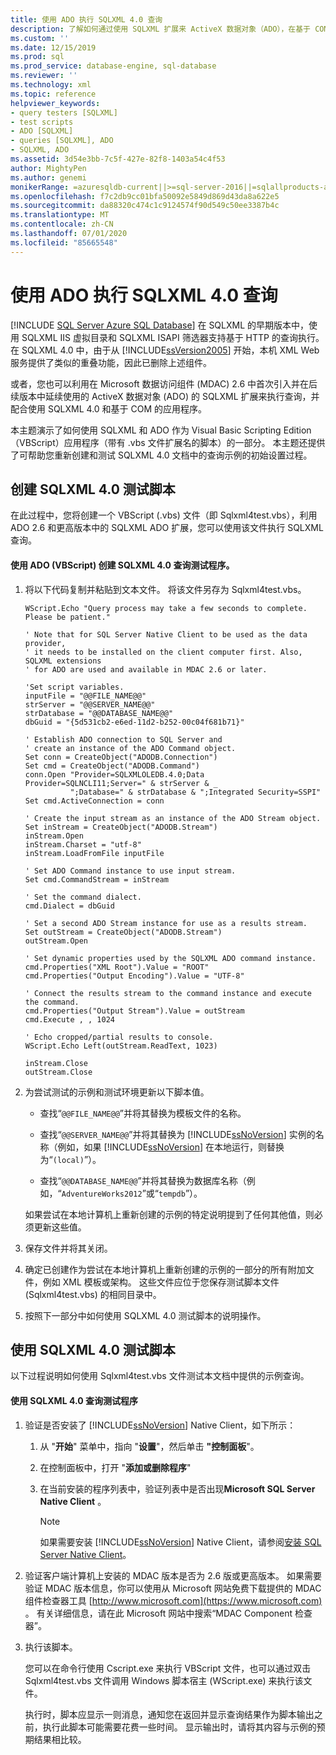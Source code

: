 ```yaml
---
title: 使用 ADO 执行 SQLXML 4.0 查询
description: 了解如何通过使用 SQLXML 扩展来 ActiveX 数据对象（ADO），在基于 COM 的应用程序中执行 SQLXML 4.0 查询。
ms.custom: ''
ms.date: 12/15/2019
ms.prod: sql
ms.prod_service: database-engine, sql-database
ms.reviewer: ''
ms.technology: xml
ms.topic: reference
helpviewer_keywords:
- query testers [SQLXML]
- test scripts
- ADO [SQLXML]
- queries [SQLXML], ADO
- SQLXML, ADO
ms.assetid: 3d54e3bb-7c5f-427e-82f8-1403a54c4f53
author: MightyPen
ms.author: genemi
monikerRange: =azuresqldb-current||>=sql-server-2016||=sqlallproducts-allversions||>=sql-server-linux-2017||=azuresqldb-mi-current
ms.openlocfilehash: f7c2db9cc01bfa50092e5849d869d43da8a622e5
ms.sourcegitcommit: da88320c474c1c9124574f90d549c50ee3387b4c
ms.translationtype: MT
ms.contentlocale: zh-CN
ms.lasthandoff: 07/01/2020
ms.locfileid: "85665548"
---
```

# <a name="using-ado-to-execute-sqlxml-40-queries"></a>使用 ADO 执行 SQLXML 4.0 查询
[!INCLUDE [SQL Server Azure SQL Database](../../includes/applies-to-version/sql-asdb.md)]
  在 SQLXML 的早期版本中，使用 SQLXML IIS 虚拟目录和 SQLXML ISAPI 筛选器支持基于 HTTP 的查询执行。 在 SQLXML 4.0 中，由于从 [!INCLUDE[ssVersion2005](../../includes/ssversion2005-md.md)] 开始，本机 XML Web 服务提供了类似的重叠功能，因此已删除上述组件。  
  
 或者，您也可以利用在 Microsoft 数据访问组件 (MDAC) 2.6 中首次引入并在后续版本中延续使用的 ActiveX 数据对象 (ADO) 的 SQLXML 扩展来执行查询，并配合使用 SQLXML 4.0 和基于 COM 的应用程序。  
  
 本主题演示了如何使用 SQLXML 和 ADO 作为 Visual Basic Scripting Edition （VBScript）应用程序（带有 .vbs 文件扩展名的脚本）的一部分。 本主题还提供了可帮助您重新创建和测试 SQLXML 4.0 文档中的查询示例的初始设置过程。  
  
## <a name="creating-the-sqlxml-40-test-script"></a>创建 SQLXML 4.0 测试脚本  
 在此过程中，您将创建一个 VBScript (.vbs) 文件（即 Sqlxml4test.vbs），利用 ADO 2.6 和更高版本中的 SQLXML ADO 扩展，您可以使用该文件执行 SQLXML 查询。  
  
#### <a name="to-create-the-sqlxml-40-query-tester-using-ado-vbscript"></a>使用 ADO (VBScript) 创建 SQLXML 4.0 查询测试程序。  
  
1.  将以下代码复制并粘贴到文本文件。 将该文件另存为 Sqlxml4test.vbs。  
  
    ```  
    WScript.Echo "Query process may take a few seconds to complete. Please be patient."  
  
    ' Note that for SQL Server Native Client to be used as the data provider,  
    ' it needs to be installed on the client computer first. Also, SQLXML extensions   
    ' for ADO are used and available in MDAC 2.6 or later.  
  
    'Set script variables.  
    inputFile = "@@FILE_NAME@@"  
    strServer = "@@SERVER_NAME@@"  
    strDatabase = "@@DATABASE_NAME@@"  
    dbGuid = "{5d531cb2-e6ed-11d2-b252-00c04f681b71}"  
  
    ' Establish ADO connection to SQL Server and   
    ' create an instance of the ADO Command object.  
    Set conn = CreateObject("ADODB.Connection")  
    Set cmd = CreateObject("ADODB.Command")  
    conn.Open "Provider=SQLXMLOLEDB.4.0;Data Provider=SQLNCLI11;Server=" & strServer & _  
              ";Database=" & strDatabase & ";Integrated Security=SSPI"  
    Set cmd.ActiveConnection = conn  
  
    ' Create the input stream as an instance of the ADO Stream object.  
    Set inStream = CreateObject("ADODB.Stream")  
    inStream.Open  
    inStream.Charset = "utf-8"  
    inStream.LoadFromFile inputFile  
  
    ' Set ADO Command instance to use input stream.  
    Set cmd.CommandStream = inStream  
  
    ' Set the command dialect.  
    cmd.Dialect = dbGuid  
  
    ' Set a second ADO Stream instance for use as a results stream.   
    Set outStream = CreateObject("ADODB.Stream")  
    outStream.Open  
  
    ' Set dynamic properties used by the SQLXML ADO command instance.   
    cmd.Properties("XML Root").Value = "ROOT"  
    cmd.Properties("Output Encoding").Value = "UTF-8"  
  
    ' Connect the results stream to the command instance and execute the command.  
    cmd.Properties("Output Stream").Value = outStream  
    cmd.Execute , , 1024  
  
    ' Echo cropped/partial results to console.  
    WScript.Echo Left(outStream.ReadText, 1023)  
  
    inStream.Close  
    outStream.Close  
    ```  
  
2.  为尝试测试的示例和测试环境更新以下脚本值。  
  
    -   查找“`@@FILE_NAME@@`”并将其替换为模板文件的名称。  
  
    -   查找“`@@SERVER_NAME@@`”并将其替换为 [!INCLUDE[ssNoVersion](../../includes/ssnoversion-md.md)] 实例的名称（例如，如果 [!INCLUDE[ssNoVersion](../../includes/ssnoversion-md.md)] 在本地运行，则替换为“`(local)`”）。  
  
    -   查找“`@@DATABASE_NAME@@`”并将其替换为数据库名称（例如，“`AdventureWorks2012`”或“`tempdb`”）。  
  
     如果尝试在本地计算机上重新创建的示例的特定说明提到了任何其他值，则必须更新这些值。  
  
3.  保存文件并将其关闭。  
  
4.  确定已创建作为尝试在本地计算机上重新创建的示例的一部分的所有附加文件，例如 XML 模板或架构。 这些文件应位于您保存测试脚本文件 (Sqlxml4test.vbs) 的相同目录中。  
  
5.  按照下一部分中如何使用 SQLXML 4.0 测试脚本的说明操作。  

## <a name="using-the-sqlxml-40-test-script"></a>使用 SQLXML 4.0 测试脚本  
 以下过程说明如何使用 Sqlxml4test.vbs 文件测试本文档中提供的示例查询。  
  
#### <a name="to-use-the-sqlxml-40-query-tester"></a>使用 SQLXML 4.0 查询测试程序  
  
1.  验证是否安装了 [!INCLUDE[ssNoVersion](../../includes/ssnoversion-md.md)] Native Client，如下所示：  
  
    1.  从 "**开始**" 菜单中，指向 "**设置**"，然后单击 **"控制面板**"。  
  
    2.  在控制面板中，打开 "**添加或删除程序**"  
  
    3.  在当前安装的程序列表中，验证列表中是否出现**Microsoft SQL Server Native Client** 。  
  
        > [!NOTE]  
        >  如果需要安装 [!INCLUDE[ssNoVersion](../../includes/ssnoversion-md.md)] Native Client，请参阅[安装 SQL Server Native Client](../../relational-databases/native-client/applications/installing-sql-server-native-client.md)。  
  
2.  验证客户端计算机上安装的 MDAC 版本是否为 2.6 版或更高版本。 如果需要验证 MDAC 版本信息，你可以使用从 Microsoft 网站免费下载提供的 MDAC 组件检查器工具 [http://www.microsoft.com](https://www.microsoft.com) 。 有关详细信息，请在此 Microsoft 网站中搜索“MDAC Component 检查器”。  
  
3.  执行该脚本。  
  
     您可以在命令行使用 Cscript.exe 来执行 VBScript 文件，也可以通过双击 Sqlxml4test.vbs 文件调用 Windows 脚本宿主 (WScript.exe) 来执行该文件。  
  
     执行时，脚本应显示一则消息，通知您在返回并显示查询结果作为脚本输出之前，执行此脚本可能需要花费一些时间。 显示输出时，请将其内容与示例的预期结果相比较。  
  
  

